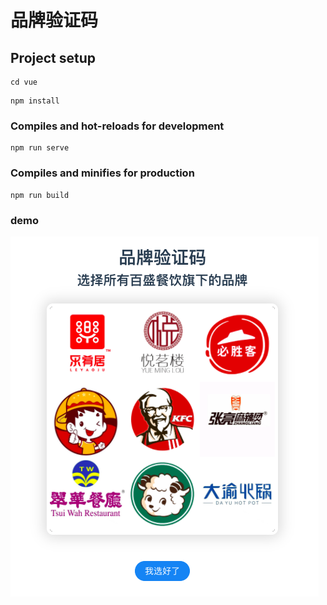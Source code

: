 # 品牌验证码

## Project setup

```
cd vue
```

```
npm install
```

### Compiles and hot-reloads for development
```
npm run serve
```

### Compiles and minifies for production
```
npm run build
```

### demo

![](demo.png)

